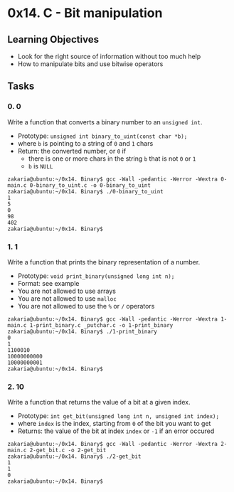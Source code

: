 # 0x14. C - Bit manipulation

## Learning Objectives

- Look for the right source of information without too much help
- How to manipulate bits and use bitwise operators

## Tasks

### 0. 0

Write a function that converts a binary number to an `unsigned int`.

- Prototype: `unsigned int binary_to_uint(const char *b);`
- where `b` is pointing to a string of `0` and `1` chars
- Return: the converted number, or `0` if
  - there is one or more chars in the string `b` that is not `0` or `1`
  - `b` is `NULL`

```shell
zakaria@ubuntu:~/0x14. Binary$ gcc -Wall -pedantic -Werror -Wextra 0-main.c 0-binary_to_uint.c -o 0-binary_to_uint
zakaria@ubuntu:~/0x14. Binary$ ./0-binary_to_uint
1
5
0
98
402
zakaria@ubuntu:~/0x14. Binary$
```

### 1. 1

Write a function that prints the binary representation of a number.

- Prototype: `void print_binary(unsigned long int n);`
- Format: see example
- You are not allowed to use arrays
- You are not allowed to use `malloc`
- You are not allowed to use the `%` or `/` operators

```shell
zakaria@ubuntu:~/0x14. Binary$ gcc -Wall -pedantic -Werror -Wextra 1-main.c 1-print_binary.c _putchar.c -o 1-print_binary
zakaria@ubuntu:~/0x14. Binary$ ./1-print_binary
0
1
1100010
10000000000
10000000001
zakaria@ubuntu:~/0x14. Binary$
```

### 2. 10

Write a function that returns the value of a bit at a given index.

- Prototype: `int get_bit(unsigned long int n, unsigned int index);`
- where `index` is the index, starting from `0` of the bit you want to get
- Returns: the value of the bit at index `index` or `-1` if an error occured

```shell
zakaria@ubuntu:~/0x14. Binary$ gcc -Wall -pedantic -Werror -Wextra 2-main.c 2-get_bit.c -o 2-get_bit
zakaria@ubuntu:~/0x14. Binary$ ./2-get_bit
1
1
0
zakaria@ubuntu:~/0x14. Binary$
```

